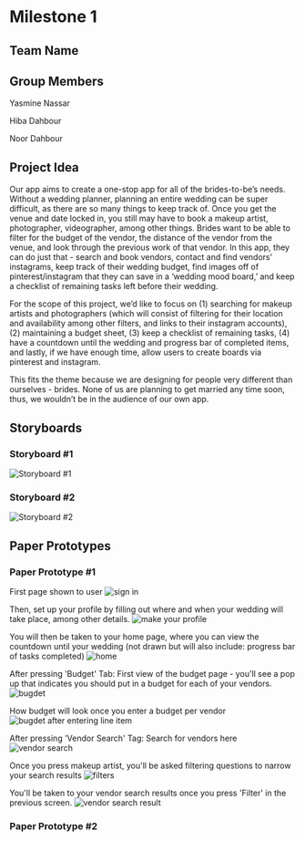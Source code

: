 # Milestone 1

## Team Name


## Group Members
Yasmine Nassar

Hiba Dahbour

Noor Dahbour

## Project Idea
Our app aims to create a one-stop app for all of the brides-to-be’s needs. Without a wedding planner, planning an entire wedding can be super difficult, as there are so many things to keep track of. Once you get the venue and date locked in, you still may have to book a makeup artist, photographer, videographer, among other things. Brides want to be able to filter for the budget of the vendor, the distance of the vendor from the venue, and look through the previous work of that vendor. In this app, they can do just that - search and book vendors, contact and find vendors’ instagrams, keep track of their wedding budget, find images off of pinterest/instagram that they can save in a ‘wedding mood board,’ and keep a checklist of remaining tasks left before their wedding.

For the scope of this project, we’d like to focus on (1) searching for makeup artists and photographers (which will consist of filtering for their location and availability among other filters, and links to their instagram accounts), (2) maintaining a budget sheet, (3) keep a checklist of remaining tasks, (4) have a countdown until the wedding and progress bar of completed items, and lastly, if we have enough time, allow users to create boards via pinterest and instagram.

This fits the theme because we are designing for people very different than ourselves - brides. None of us are planning to get married any time soon, thus, we wouldn’t be in the audience of our own app.
 

## Storyboards

### Storyboard #1
![Storyboard #1](story1.jpeg)


### Storyboard #2
![Storyboard #2](story2.jpeg)

## Paper Prototypes

### Paper Prototype #1

First page shown to user
![sign in](signin.jpg)


Then, set up your profile by filling out where and when your wedding will take place, among other details.
![make your profile](profile.jpg)


You will then be taken to your home page, where you can view the countdown until your wedding (not
drawn but will also include: progress bar of tasks completed)
![home](home.jpg)


After pressing 'Budget' Tab:
First view of the budget page - you'll see a pop up that indicates you should
put in a budget for each of your vendors. 
![bugdet](budget.jpg)


How budget will look once you enter a budget per vendor 
![bugdet after entering line item](budget2.jpg)


After pressing 'Vendor Search' Tag:
Search for vendors here
![vendor search](vendors.jpg)


Once you press makeup artist, you'll be asked filtering questions to narrow your
search results
![filters](filters.jpg)

You'll be taken to your vendor search results once you press 'Filter' in the
previous screen.
![vendor search result](searchresult.jpg)



### Paper Prototype #2
